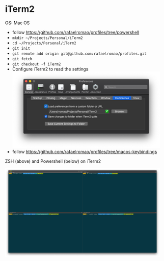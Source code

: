 # iTerm2

OS: Mac OS

- follow https://github.com/rafaelromao/profiles/tree/powershell
- `mkdir ~/Projects/Personal/iTerm2`
- `cd ~/Projects/Personal/iTerm2`
- `git init`
- `git remote add origin git@github.com:rafaelromao/profiles.git`
- `git fetch`
- `git checkout -f iTerm2`
- Configure iTerm2 to read the settings
![](preferences.png?raw=true)
- follow https://github.com/rafaelromao/profiles/tree/macos-keybindings

ZSH (above) and Powershell (below) on iTerm2

![](pretty-prompt.png?raw=true)